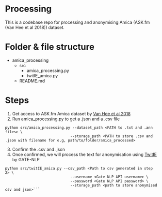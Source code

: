 # Processing 
This is a codebase repo for processing and anonymising Amica (ASK.fm (Van Hee et al 2018)) dataset. 

# Folder & file structure

- amica_processing
  - src
    - amica_processing.py
    - twitIE_amica.py
  - README.md

# Steps
1. Get access to ASK.fm Amica dataset by [Van Hee et al 2018](https://journals.plos.org/plosone/article?id=10.1371/journal.pone.0203794)
2. Run amica_processing.py to get a .json and a .csv file
   
```
python src/amica_processing.py --dataset_path <PATH to .txt and .ann files> \
                              --storage_path <PATH to store .csv and .json with filename for e.g, path/to/folder/amica_processed>
```

3. Confirm the .csv and .json
4. Once confirmed, we will process the text for anonymisation using [TwitIE](https://gate.ac.uk/wiki/twitie.html) by GATE-NLP

```
python src/twitIE_amica.py --csv_path <Path to csv generated in step 2> \
                              --username <Gate NLP API username> \
                              --password <Gate NLP API password> \
                              --storage_path <path to store anonymised csv and json>```


